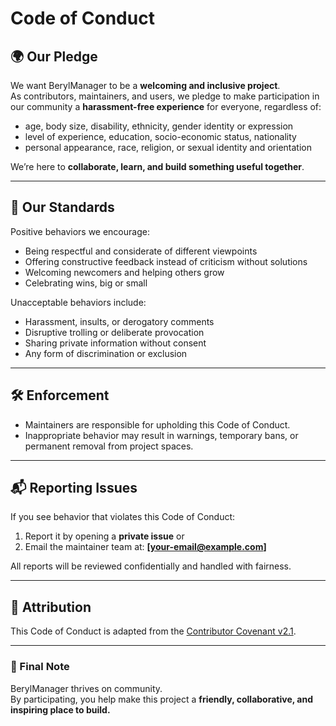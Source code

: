 # Code of Conduct

## 🌍 Our Pledge

We want BerylManager to be a **welcoming and inclusive project**.  
As contributors, maintainers, and users, we pledge to make participation in our community a **harassment-free experience** for everyone, regardless of:

- age, body size, disability, ethnicity, gender identity or expression  
- level of experience, education, socio-economic status, nationality  
- personal appearance, race, religion, or sexual identity and orientation  

We’re here to **collaborate, learn, and build something useful together**.

---

## 🤝 Our Standards

Positive behaviors we encourage:
- Being respectful and considerate of different viewpoints  
- Offering constructive feedback instead of criticism without solutions  
- Welcoming newcomers and helping others grow  
- Celebrating wins, big or small  

Unacceptable behaviors include:
- Harassment, insults, or derogatory comments  
- Disruptive trolling or deliberate provocation  
- Sharing private information without consent  
- Any form of discrimination or exclusion  

---

## 🛠️ Enforcement

- Maintainers are responsible for upholding this Code of Conduct.  
- Inappropriate behavior may result in warnings, temporary bans, or permanent removal from project spaces.  

---

## 📬 Reporting Issues

If you see behavior that violates this Code of Conduct:
1. Report it by opening a **private issue** or  
2. Email the maintainer team at: **[your-email@example.com]**

All reports will be reviewed confidentially and handled with fairness.

---

## 📝 Attribution

This Code of Conduct is adapted from the [Contributor Covenant v2.1](https://www.contributor-covenant.org/version/2/1/code_of_conduct/).

---

### 🌟 Final Note

BerylManager thrives on community.  
By participating, you help make this project a **friendly, collaborative, and inspiring place to build.**